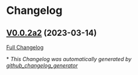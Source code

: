 # Changelog

## [V0.0.2a2](https://github.com/OpenVoiceOS/ovos-tts-plugin-privox/tree/V0.0.2a2) (2023-03-14)

[Full Changelog](https://github.com/OpenVoiceOS/ovos-tts-plugin-privox/compare/68e1d1e2c1c0cdec79c1bfdf9f7e3ca1862ef972...V0.0.2a2)



\* *This Changelog was automatically generated by [github_changelog_generator](https://github.com/github-changelog-generator/github-changelog-generator)*

